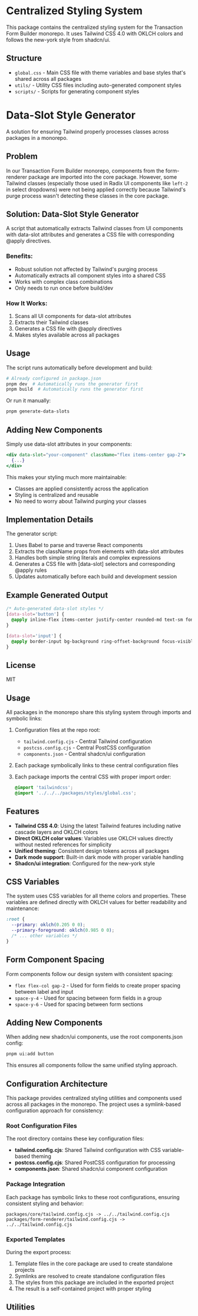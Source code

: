 # Centralized Styling System

This package contains the centralized styling system for the Transaction Form Builder monorepo. It uses Tailwind CSS 4.0 with OKLCH colors and follows the new-york style from shadcn/ui.

## Structure

- `global.css` - Main CSS file with theme variables and base styles that's shared across all packages
- `utils/` - Utility CSS files including auto-generated component styles
- `scripts/` - Scripts for generating component styles

# Data-Slot Style Generator

A solution for ensuring Tailwind properly processes classes across packages in a monorepo.

## Problem

In our Transaction Form Builder monorepo, components from the form-renderer package are imported into the core package. However, some Tailwind classes (especially those used in Radix UI components like `left-2` in select dropdowns) were not being applied correctly because Tailwind's purge process wasn't detecting these classes in the core package.

## Solution: Data-Slot Style Generator

A script that automatically extracts Tailwind classes from UI components with data-slot attributes and generates a CSS file with corresponding @apply directives.

### Benefits:

- Robust solution not affected by Tailwind's purging process
- Automatically extracts all component styles into a shared CSS
- Works with complex class combinations
- Only needs to run once before build/dev

### How It Works:

1. Scans all UI components for data-slot attributes
2. Extracts their Tailwind classes
3. Generates a CSS file with @apply directives
4. Makes styles available across all packages

## Usage

The script runs automatically before development and build:

```bash
# Already configured in package.json
pnpm dev  # Automatically runs the generator first
pnpm build  # Automatically runs the generator first
```

Or run it manually:

```bash
pnpm generate-data-slots
```

## Adding New Components

Simply use data-slot attributes in your components:

```jsx
<div data-slot="your-component" className="flex items-center gap-2">
  {...}
</div>
```

This makes your styling much more maintainable:

- Classes are applied consistently across the application
- Styling is centralized and reusable
- No need to worry about Tailwind purging your classes

## Implementation Details

The generator script:

1. Uses Babel to parse and traverse React components
2. Extracts the className props from elements with data-slot attributes
3. Handles both simple string literals and complex expressions
4. Generates a CSS file with [data-slot] selectors and corresponding @apply rules
5. Updates automatically before each build and development session

## Example Generated Output

```css
/* Auto-generated data-slot styles */
[data-slot='button'] {
  @apply inline-flex items-center justify-center rounded-md text-sm font-medium transition-colors focus-visible:outline-none disabled:pointer-events-none disabled:opacity-50;
}

[data-slot='input'] {
  @apply border-input bg-background ring-offset-background focus-visible:ring-ring placeholder:text-muted-foreground h-10 w-full rounded-md border px-3 py-2 text-sm focus-visible:ring-2 focus-visible:ring-offset-2 focus-visible:outline-none disabled:cursor-not-allowed disabled:opacity-50;
}
```

## License

MIT

## Usage

All packages in the monorepo share this styling system through imports and symbolic links:

1. Configuration files at the repo root:

   - `tailwind.config.cjs` - Central Tailwind configuration
   - `postcss.config.cjs` - Central PostCSS configuration
   - `components.json` - Central shadcn/ui configuration

2. Each package symbolically links to these central configuration files

3. Each package imports the central CSS with proper import order:
   ```css
   @import 'tailwindcss';
   @import '../../../packages/styles/global.css';
   ```

## Features

- **Tailwind CSS 4.0**: Using the latest Tailwind features including native cascade layers and OKLCH colors
- **Direct OKLCH color values**: Variables use OKLCH values directly without nested references for simplicity
- **Unified theming**: Consistent design tokens across all packages
- **Dark mode support**: Built-in dark mode with proper variable handling
- **Shadcn/ui integration**: Configured for the new-york style

## CSS Variables

The system uses CSS variables for all theme colors and properties. These variables are defined directly with OKLCH values for better readability and maintenance:

```css
:root {
  --primary: oklch(0.205 0 0);
  --primary-foreground: oklch(0.985 0 0);
  /* ... other variables */
}
```

## Form Component Spacing

Form components follow our design system with consistent spacing:

- `flex flex-col gap-2` - Used for form fields to create proper spacing between label and input
- `space-y-4` - Used for spacing between form fields in a group
- `space-y-6` - Used for spacing between form sections

## Adding New Components

When adding new shadcn/ui components, use the root components.json config:

```bash
pnpm ui:add button
```

This ensures all components follow the same unified styling approach.

## Configuration Architecture

This package provides centralized styling utilities and components used across all packages in the monorepo. The project uses a symlink-based configuration approach for consistency:

### Root Configuration Files

The root directory contains these key configuration files:

- **tailwind.config.cjs**: Shared Tailwind configuration with CSS variable-based theming
- **postcss.config.cjs**: Shared PostCSS configuration for processing
- **components.json**: Shared shadcn/ui component configuration

### Package Integration

Each package has symbolic links to these root configurations, ensuring consistent styling and behavior:

```
packages/core/tailwind.config.cjs -> ../../tailwind.config.cjs
packages/form-renderer/tailwind.config.cjs -> ../../tailwind.config.cjs
```

### Exported Templates

During the export process:

1. Template files in the core package are used to create standalone projects
2. Symlinks are resolved to create standalone configuration files
3. The styles from this package are included in the exported project
4. The result is a self-contained project with proper styling

## Utilities
